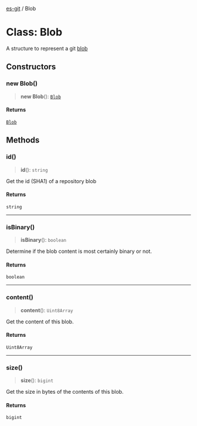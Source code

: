 [es-git](../globals.md) / Blob

# Class: Blob

A structure to represent a git [blob][1]

[1]: http://git-scm.com/book/en/Git-Internals-Git-Objects

## Constructors

### new Blob()

> **new Blob**(): [`Blob`](Blob.md)

#### Returns

[`Blob`](Blob.md)

## Methods

### id()

> **id**(): `string`

Get the id (SHA1) of a repository blob

#### Returns

`string`

***

### isBinary()

> **isBinary**(): `boolean`

Determine if the blob content is most certainly binary or not.

#### Returns

`boolean`

***

### content()

> **content**(): `Uint8Array`

Get the content of this blob.

#### Returns

`Uint8Array`

***

### size()

> **size**(): `bigint`

Get the size in bytes of the contents of this blob.

#### Returns

`bigint`
